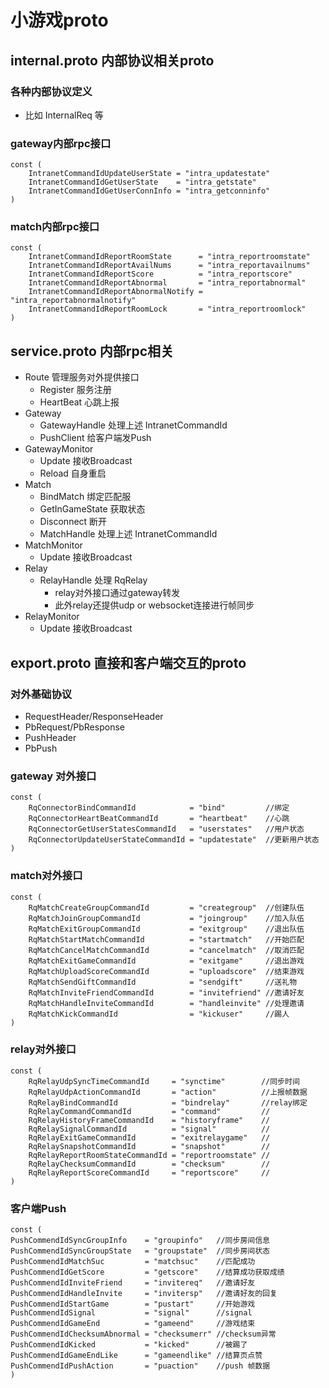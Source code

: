 # 小游戏proto
## internal.proto 内部协议相关proto
### 各种内部协议定义
- 比如 InternalReq 等
### gateway内部rpc接口
    const (
        IntranetCommandIdUpdateUserState = "intra_updatestate"
        IntranetCommandIdGetUserState    = "intra_getstate"
        IntranetCommandIdGetUserConnInfo = "intra_getconninfo"
    )
### match内部rpc接口
    const (
        IntranetCommandIdReportRoomState      = "intra_reportroomstate"
        IntranetCommandIdReportAvailNums      = "intra_reportavailnums"
        IntranetCommandIdReportScore          = "intra_reportscore"
        IntranetCommandIdReportAbnormal       = "intra_reportabnormal"
        IntranetCommandIdReportAbnormalNotify = "intra_reportabnormalnotify"
        IntranetCommandIdReportRoomLock       = "intra_reportroomlock"
    )
## service.proto 内部rpc相关
- Route 管理服务对外提供接口
  - Register 服务注册
  - HeartBeat 心跳上报
- Gateway
  - GatewayHandle 处理上述 IntranetCommandId
  - PushClient 给客户端发Push
- GatewayMonitor
  - Update 接收Broadcast
  - Reload 自身重启
- Match
  - BindMatch 绑定匹配服
  - GetInGameState 获取状态
  - Disconnect 断开
  - MatchHandle 处理上述 IntranetCommandId
- MatchMonitor
  - Update 接收Broadcast
- Relay
  - RelayHandle 处理 RqRelay
    - relay对外接口通过gateway转发
    - 此外relay还提供udp or websocket连接进行帧同步
- RelayMonitor 
  - Update 接收Broadcast
## export.proto 直接和客户端交互的proto
### 对外基础协议
- RequestHeader/ResponseHeader
- PbRequest/PbResponse 
- PushHeader
- PbPush
### gateway 对外接口
    const (
        RqConnectorBindCommandId            = "bind"         //绑定
        RqConnectorHeartBeatCommandId       = "heartbeat"    //心跳
        RqConnectorGetUserStatesCommandId   = "userstates"   //用户状态
        RqConnectorUpdateUserStateCommandId = "updatestate"  //更新用户状态
    )
### match对外接口
    const (
        RqMatchCreateGroupCommandId         = "creategroup"  //创建队伍
        RqMatchJoinGroupCommandId           = "joingroup"    //加入队伍
        RqMatchExitGroupCommandId           = "exitgroup"    //退出队伍
        RqMatchStartMatchCommandId          = "startmatch"   //开始匹配
        RqMatchCancelMatchCommandId         = "cancelmatch"  //取消匹配
        RqMatchExitGameCommandId            = "exitgame"     //退出游戏
        RqMatchUploadScoreCommandId         = "uploadscore"  //结束游戏
        RqMatchSendGiftCommandId            = "sendgift"     //送礼物
        RqMatchInviteFriendCommandId        = "invitefriend" //邀请好友
        RqMatchHandleInviteCommandId        = "handleinvite" //处理邀请
        RqMatchKickCommandId                = "kickuser"     //踢人
    )
### relay对外接口
    const (
        RqRelayUdpSyncTimeCommandId     = "synctime"        //同步时间
        RqRelayUdpActionCommandId       = "action"          //上报帧数据
        RqRelayBindCommandId            = "bindrelay"       //relay绑定
        RqRelayCommandCommandId         = "command"         //
        RqRelayHistoryFrameCommandId    = "historyframe"    //
        RqRelaySignalCommandId          = "signal"          //
        RqRelayExitGameCommandId        = "exitrelaygame"   //
        RqRelaySnapshotCommandId        = "snapshot"        //
        RqRelayReportRoomStateCommandId = "reportroomstate" //
        RqRelayChecksumCommandId        = "checksum"        //
        RqRelayReportScoreCommandId     = "reportscore"     //
    )
### 客户端Push
    const (
    PushCommendIdSyncGroupInfo    = "groupinfo"   //同步房间信息
    PushCommendIdSyncGroupState   = "groupstate"  //同步房间状态
    PushCommendIdMatchSuc         = "matchsuc"    //匹配成功
    PushCommendIdGetScore         = "getscore"    //结算成功获取成绩
    PushCommendIdInviteFriend     = "invitereq"   //邀请好友
    PushCommendIdHandleInvite     = "invitersp"   //邀请好友的回复
    PushCommendIdStartGame        = "pustart"     //开始游戏
    PushCommendIdSignal           = "signal"      //signal
    PushCommendIdGameEnd          = "gameend"     //游戏结束
    PushCommendIdChecksumAbnormal = "checksumerr" //checksum异常
    PushCommendIdKicked           = "kicked"      //被踢了
    PushCommendIdGameEndLike      = "gameendlike" //结算页点赞
    PushCommendIdPushAction       = "puaction"    //push 帧数据
    )

